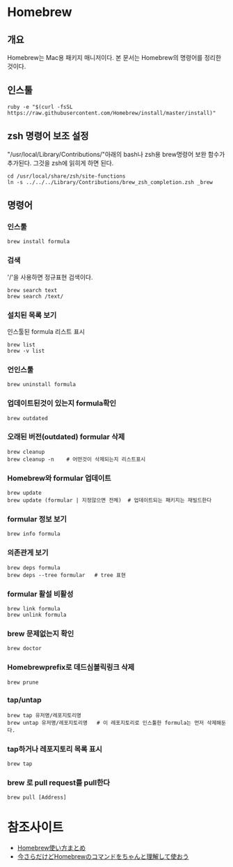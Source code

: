 # Homebrew

## 개요
Homebrew는 Mac용 패키지 매니저이다. 본 문서는 Homebrew의 명령어를 정리한 것이다.

## 인스툴
```
ruby -e "$(curl -fsSL https://raw.githubusercontent.com/Homebrew/install/master/install)"
```

## zsh 명령어 보조 설정
"/usr/local/Library/Contributions/"아래의 bash나 zsh용 brew명령어 보완 함수가 추가된다. 그것을 zsh에 읽히게 하면 된다.
```
cd /usr/local/share/zsh/site-functions
ln -s ../../../Library/Contributions/brew_zsh_completion.zsh _brew
```

## 명령어
### 인스툴
```
brew install formula
```

### 검색
'/'을 사용하면 정규표현 검색이다.
```
brew search text
brew search /text/
```

### 설치된 목록 보기
인스툴된 formula 리스트 표시
```
brew list
brew -v list
```

### 언인스툴
```
brew uninstall formula
```

### 업데이트된것이 있는지 formula확인
```
brew outdated
```

### 오래된 버전(outdated) formular 삭제
```
brew cleanup
brew cleanup -n    # 어떤것이 삭제되는지 리스트표시
```

### Homebrew와 formular 업데이트
```
brew update
brew update (formular | 지정않으면 전체)  # 업데이트되는 패키지는 재빌드한다
```

### formular 정보 보기
```
brew info formula
```

### 의존관게 보기
```
brew deps formula
brew deps --tree formular   # tree 표현
```

### formular 활설 비활성
```
brew link formula
brew unlink formula
```

### brew 문제없는지 확인
```
brew doctor
```

### Homebrewprefix로 데드심볼릭링크 삭제
```
brew prune
```

### tap/untap
```
brew tap 유저명/레포지토리명
brew untap 유저명/레포지토리명   # 이 레포지토리로 인스툴한 formula는 먼저 삭제해둔다.
```

### tap하거나 레포지토리 목록 표시
```
brew tap
```

### brew 로 pull request를 pull한다
```
brew pull [Address]
```

# 참조사이트
* [Homebrew使い方まとめ](https://qiita.com/vintersnow/items/fca0be79cdc28bd2f5e4)
* [今さらだけどHomebrewのコマンドをちゃんと理解して使おう](https://qiita.com/fuqda/items/db8aff0ba4068aea2cc6)